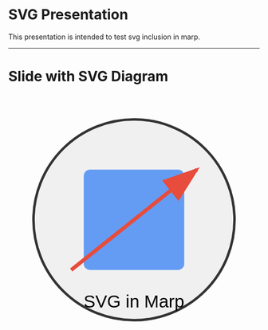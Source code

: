 # SVG Presentation

This presentation is intended to test svg inclusion in marp.

---

# Slide with SVG Diagram

<svg viewBox="0 0 200 200" xmlns="http://www.w3.org/2000/svg">
  <!-- Main circle -->
  <circle cx="100" cy="100" r="80" fill="#f0f0f0" stroke="#333" stroke-width="2"/>
  
  <!-- Inner elements -->
  <rect x="60" y="60" width="80" height="80" rx="5" fill="#4287f5" opacity="0.8"/>
  
  <!-- Arrow -->
  <path d="M50,140 L150,60" stroke="#e74c3c" stroke-width="3" fill="none" marker-end="url(#arrowhead)"/>
  
  <!-- Define arrow marker -->
  <defs>
    <marker id="arrowhead" markerWidth="10" markerHeight="7" 
            refX="9" refY="3.5" orient="auto">
      <polygon points="0 0, 10 3.5, 0 7" fill="#e74c3c"/>
    </marker>
  </defs>
  
  <!-- Text label -->
  <text x="100" y="170" text-anchor="middle" font-family="Arial" font-size="14">
    SVG in Marp
  </text>
</svg>
